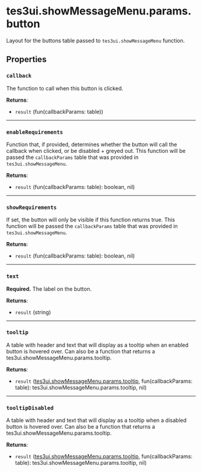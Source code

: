 # tes3ui.showMessageMenu.params.button
<div class="search_terms" style="display: none">tes3ui.showmessagemenu.params.button, .showmessagemenu.params.button</div>

<!---
	This file is autogenerated. Do not edit this file manually. Your changes will be ignored.
	More information: https://github.com/MWSE/MWSE/tree/master/docs
-->

Layout for the buttons table passed to `tes3ui.showMessageMenu` function.

## Properties

### `callback`
<div class="search_terms" style="display: none">callback</div>

The function to call when this button is clicked.

**Returns**:

* `result` (fun(callbackParams: table))

***

### `enableRequirements`
<div class="search_terms" style="display: none">enablerequirements, requirements</div>

Function that, if provided, determines whether the button will call the callback when clicked, or be disabled + greyed out. This function will be passed the `callbackParams` table that was provided in `tes3ui.showMessageMenu`.

**Returns**:

* `result` (fun(callbackParams: table): boolean, nil)

***

### `showRequirements`
<div class="search_terms" style="display: none">showrequirements, requirements</div>

If set, the button will only be visible if this function returns true. This function will be passed the `callbackParams` table that was provided in `tes3ui.showMessageMenu`.

**Returns**:

* `result` (fun(callbackParams: table): boolean, nil)

***

### `text`
<div class="search_terms" style="display: none">text</div>

**Required.** The label on the button.

**Returns**:

* `result` (string)

***

### `tooltip`
<div class="search_terms" style="display: none">tooltip</div>

A table with header and text that will display as a tooltip when an enabled button is hovered over. Can also be a function that returns a tes3ui.showMessageMenu.params.tooltip.

**Returns**:

* `result` ([tes3ui.showMessageMenu.params.tooltip](../../types/tes3ui.showMessageMenu.params.tooltip), fun(callbackParams: table): tes3ui.showMessageMenu.params.tooltip, nil)

***

### `tooltipDisabled`
<div class="search_terms" style="display: none">tooltipdisabled</div>

A table with header and text that will display as a tooltip when a disabled button is hovered over. Can also be a function that returns a tes3ui.showMessageMenu.params.tooltip.

**Returns**:

* `result` ([tes3ui.showMessageMenu.params.tooltip](../../types/tes3ui.showMessageMenu.params.tooltip), fun(callbackParams: table): tes3ui.showMessageMenu.params.tooltip, nil)

